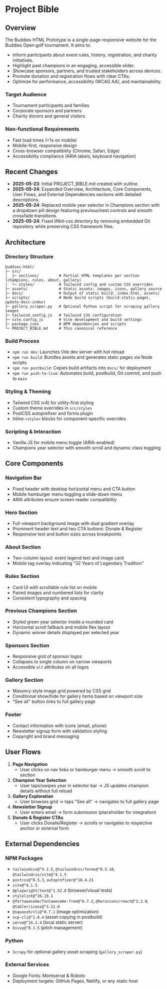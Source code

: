 # Project Bible

## Overview

The Buddies HTML Prototype is a single-page responsive website for the Buddies Open golf tournament. It aims to:
- Inform participants about event rules, history, registration, and charity initiatives.
- Highlight past champions in an engaging, accessible slider.
- Showcase sponsors, partners, and trusted stakeholders across devices.
- Promote donation and registration flows with clear CTAs.
- Optimize for performance, accessibility (WCAG AA), and maintainability.

### Target Audience
- Tournament participants and families
- Corporate sponsors and partners
- Charity donors and general visitors

### Non-functional Requirements
- Fast load times (<1s on mobile)
- Mobile-first, responsive design
- Cross-browser compatibility (Chrome, Safari, Edge)
- Accessibility compliance (ARIA labels, keyboard navigation)

## Recent Changes

- **2025-05-23**: Initial PROJECT_BIBLE.md created with outline.
- **2025-05-24**: Expanded Overview, Architecture, Core Components, User Flows, and External Dependencies sections with detailed descriptions.
- **2025-05-24**: Replaced mobile year selector in Champions section with a dropdown pill design featuring previous/next controls and smooth crossfade transitions.
- **2025-05-24**: Fixed liftkit-css directory by removing embedded Git repository while preserving CSS framework files.

## Architecture

### Directory Structure
```
buddies-html/
├─ src/
│  ├─ sections/         # Partial HTML templates per section (champions, rules, about, gallery)
│  └─ styles/           # Tailwind config and custom CSS overrides
├─ assets/              # Static assets: images, icons, gallery source
├─ docs/                # Output of static build: index.html, assets/
├─ scripts/             # Node build scripts (build-static-pages, update-docs-index)
├─ gallery_scraper.py   # Optional Python script for scraping gallery images
├─ tailwind.config.js   # Tailwind CSS configuration
├─ vite.config.js       # Vite development and build settings
├─ package.json         # NPM dependencies and scripts
└─ PROJECT_BIBLE.md     # This canonical reference
```

### Build Process
- `npm run dev`: Launches Vite dev server with hot reload
- `npm run build`: Bundles assets and generates static pages via Node scripts
- `npm run postbuild`: Copies build artifacts into `docs/` for deployment
- `npm run push-to-live`: Automates build, postbuild, Git commit, and push to `main`

### Styling & Theming
- Tailwind CSS (v4) for utility-first styling
- Custom theme overrides in `src/styles`
- PostCSS autoprefixer and forms plugin
- Inline `<style>` blocks for component-specific overrides

### Scripting & Interaction
- Vanilla JS for mobile menu toggle (ARIA-enabled)
- Champions year selector with smooth scroll and dynamic class toggling

## Core Components

### Navigation Bar
- Fixed header with desktop horizontal menu and CTA button
- Mobile hamburger menu toggling a slide-down menu
- ARIA attributes ensure screen reader compatibility

### Hero Section
- Full-viewport background image with dual gradient overlay
- Prominent header text and two CTA buttons: Donate & Register
- Responsive text and button sizes across breakpoints

### About Section
- Two-column layout: event legend text and image card
- Mobile tag overlay indicating "32 Years of Legendary Tradition"

### Rules Section
- Card UI with scrollable rule list on mobile
- Paired images and numbered lists for clarity
- Consistent typography and spacing

### Previous Champions Section
- Styled green year selector inside a rounded card
- Horizontal scroll fallback and mobile flex layout
- Dynamic winner details displayed per selected year

### Sponsors Section
- Responsive grid of sponsor logos
- Collapses to single column on narrow viewports
- Accessible `alt` attributes on all logos

### Gallery Section
- Masonry-style image grid powered by CSS grid
- Conditional show/hide for gallery items based on viewport size
- "See all" button links to full gallery page

### Footer
- Contact information with icons (email, phone)
- Newsletter signup form with validation styling
- Copyright and brand messaging

## User Flows

1. **Page Navigation**
   - User clicks on nav links or hamburger menu → smooth scroll to section
2. **Champion Year Selection**
   - User taps/swipes year in selector bar → JS updates champion details without full reload
3. **Gallery Exploration**
   - User browses grid → taps "See all" → navigates to full gallery page
4. **Newsletter Signup**
   - User enters email → form submission (placeholder for integration)
5. **Donate & Register CTAs**
   - User clicks Donate/Register → scrolls or navigates to respective anchor or external form

## External Dependencies

### NPM Packages
- `tailwindcss@^4.1.5`, `@tailwindcss/forms@^0.5.10`, `@tailwindcss/vite@^4.1.5`
- `postcss@^8.5.3`, `autoprefixer@^10.4.21`
- `vite@^4.1.5`
- `@playwright/test@^1.52.0` (browser/visual tests)
- `stylelint@^16.19.1`
- `@fortawesome/fontawesome-free@^6.7.2`, `@heroicons/react@^2.2.0`, `@tabler/icons@^3.31.0`
- `@squoosh/cli@^0.7.1` (image optimization)
- `ncp-cli@^1.0.4` (asset copying in postbuild)
- `serve@^14.2.4` (local static server)
- `bivvy@^0.1.5` (pitch management)

### Python
- `Scrapy` for optional gallery asset scraping (`gallery_scraper.py`)

### External Services
- Google Fonts: Montserrat & Roboto
- Deployment targets: GitHub Pages, Netlify, or any static host 